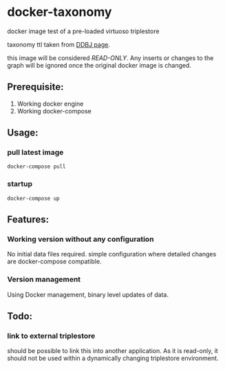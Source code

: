 # docker-taxonomy
docker image test of a pre-loaded virtuoso triplestore

taxonomy ttl taken from [DDBJ page](http://ddbj.nig.ac.jp/ontologies/).

this image will be considered *READ-ONLY*.  Any inserts or changes to the graph will be ignored once the original docker image is changed.

## Prerequisite:

1. Working docker engine
2. Working docker-compose 

## Usage:
### pull latest image
```
docker-compose pull
```
### startup
```
docker-compose up
```

## Features:
### Working version without any configuration

No initial data files required.  simple configuration where detailed changes are docker-compose compatible.

### Version management

Using Docker management, binary level updates of data.

## Todo:
### link to external triplestore

should be possible to link this into another application.  As it is read-only, it should not be used within a dynamically changing triplestore environment.
